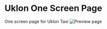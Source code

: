 # Uklon One Screen Page
One screen page for Uklon Taxi
![Preview page](https://storage.jumpshare.com/preview/1_EvC1LOIBwCt_04qSyxKVWn9Dt3w3pyi4kNuBMERN_NQRxJZ1qzxkqbNRPt0Uyn4Eg8kN0JBjsL2mqip5BCKVNlSmh0egFbdyHzE6LvoMAI4av1wcwKsmUDuTGzHRrg)
